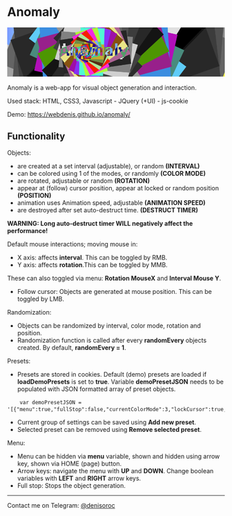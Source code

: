 # Anomaly
![Anomaly Cover](https://raw.githubusercontent.com/webdenis/anomaly/master/img/cover.png)

Anomaly is a web-app for visual object generation and interaction.

Used stack: HTML, CSS3, Javascript - JQuery (+UI) - js-cookie

Demo: https://webdenis.github.io/anomaly/

## Functionality
Objects:
- are created at a set interval (adjustable), or random **(INTERVAL)**
- can be colored using 1 of the modes, or randomly **(COLOR MODE)**
- are rotated, adjustable or random **(ROTATION)**
- appear at (follow) cursor position, appear at locked or random position **(POSITION)**
- animation uses Animation speed, adjustable **(ANIMATION SPEED)**
- are destroyed after set auto-destruct time. **(DESTRUCT TIMER)**

**WARNING: Long auto-destruct timer WILL negatively affect the performance!** 

Default mouse interactions; moving mouse in:
- X axis: affects **interval**. This can be toggled by RMB.
- Y axis: affects **rotation**.This can be toggled by MMB.

These can also toggled via menu: **Rotation MouseX** and **Interval Mouse Y**.
- Follow cursor: Objects are generated at mouse position. This can be toggled by LMB.

Randomization:
- Objects can be randomized by interval, color mode, rotation and position.
- Randomization function is called after every **randomEvery** objects created. By default, **randomEvery = 1**.

Presets:
- Presets are stored in cookies. Default (demo) presets are loaded if **loadDemoPresets** is set to **true**. Variable **demoPresetJSON** needs to be populated with JSON formatted array of preset objects.
```
	var demoPresetJSON = '[{"menu":true,"fullStop":false,"currentColorMode":3,"lockCursor":true,"interval":0.2,"intervalMouseMode":false,"rotationMouseMode":false,"rotationValue":65,"animationTimer":7.5,"destructTimer":3000,"currentMouseX":50,"currentMouseY":50,"randomRotation":true,"randomInterval":false,"randomLocation":false,"randomColors":false,"randomEvery":1}]';
```
- Current group of settings can be saved using **Add new preset**.
- Selected preset can be removed using **Remove selected preset**.

Menu: 
- Menu can be hidden via **menu** variable, shown and hidden using arrow key, shown via HOME (page) button.
- Arrow keys: navigate the menu with **UP** and **DOWN**. Change boolean variables with **LEFT** and **RIGHT** arrow keys.
- Full stop: Stops the object generation.

---

Contact me on Telegram: [@denisoroc](https://t.me/denisoroc)
